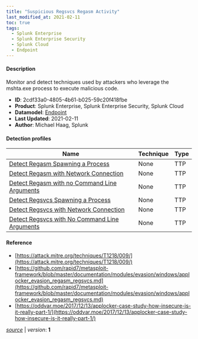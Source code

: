 ```yaml
---
title: "Suspicious Regsvcs Regasm Activity"
last_modified_at: 2021-02-11
toc: true
tags:
  - Splunk Enterprise
  - Splunk Enterprise Security
  - Splunk Cloud
  - Endpoint
---
```


#### Description

Monitor and detect techniques used by attackers who leverage the mshta.exe process to execute malicious code.

- **ID**: 2cdf33a0-4805-4b61-b025-59c20f418fbe
- **Product**: Splunk Enterprise, Splunk Enterprise Security, Splunk Cloud
- **Datamodel**: [Endpoint](https://docs.splunk.com/Documentation/CIM/latest/User/Endpoint)
- **Last Updated**: 2021-02-11
- **Author**: Michael Haag, Splunk

#### Detection profiles

| Name        | Technique   | Type         |
| ----------- | ----------- |--------------|
| [Detect Regasm Spawning a Process](/endpoint/detect_regasm_spawning_a_process/) | None | TTP |
| [Detect Regasm with Network Connection](/endpoint/detect_regasm_with_network_connection/) | None | TTP |
| [Detect Regasm with no Command Line Arguments](/endpoint/detect_regasm_with_no_command_line_arguments/) | None | TTP |
| [Detect Regsvcs Spawning a Process](/endpoint/detect_regsvcs_spawning_a_process/) | None | TTP |
| [Detect Regsvcs with Network Connection](/endpoint/detect_regsvcs_with_network_connection/) | None | TTP |
| [Detect Regsvcs with No Command Line Arguments](/endpoint/detect_regsvcs_with_no_command_line_arguments/) | None | TTP |

#### Reference

* [https://attack.mitre.org/techniques/T1218/009/](https://attack.mitre.org/techniques/T1218/009/)
* [https://github.com/rapid7/metasploit-framework/blob/master/documentation/modules/evasion/windows/applocker_evasion_regasm_regsvcs.md](https://github.com/rapid7/metasploit-framework/blob/master/documentation/modules/evasion/windows/applocker_evasion_regasm_regsvcs.md)
* [https://oddvar.moe/2017/12/13/applocker-case-study-how-insecure-is-it-really-part-1/](https://oddvar.moe/2017/12/13/applocker-case-study-how-insecure-is-it-really-part-1/)



[_source_](https://github.com/splunk/security_content/tree/develop/stories/suspicious_regsvcs_regasm_activity.yml) | _version_: **1**